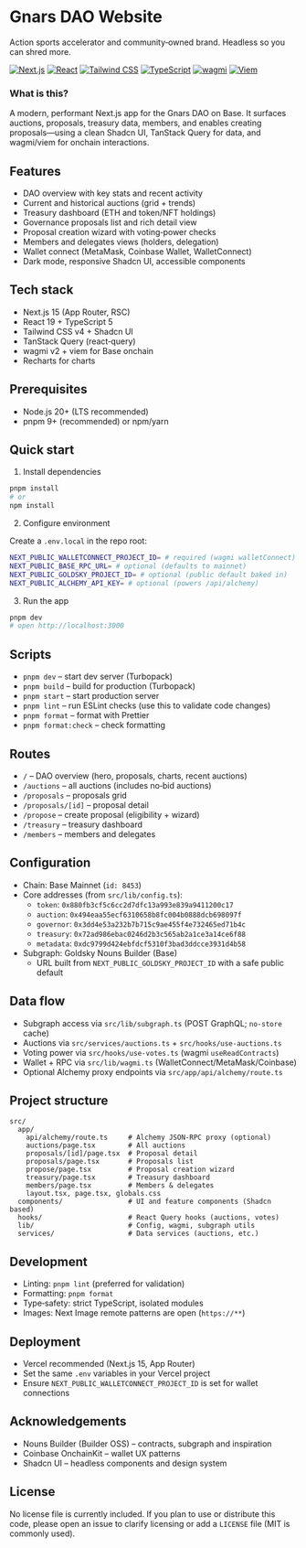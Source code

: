 # Gnars DAO Website

Action sports accelerator and community‑owned brand. Headless so you can shred more.

[![Next.js](https://img.shields.io/badge/Next.js-15.5-000?logo=next.js)](https://nextjs.org/) [![React](https://img.shields.io/badge/React-19-20232a?logo=react)](https://react.dev/) [![Tailwind CSS](https://img.shields.io/badge/Tailwind-4-38B2AC?logo=tailwindcss)](https://tailwindcss.com/) [![TypeScript](https://img.shields.io/badge/TypeScript-5-3178C6?logo=typescript)](https://www.typescriptlang.org/) [![wagmi](https://img.shields.io/badge/wagmi-2.16-000)](https://wagmi.sh/) [![Viem](https://img.shields.io/badge/viem-2.36-000)](https://viem.sh/)

### What is this?

A modern, performant Next.js app for the Gnars DAO on Base. It surfaces auctions, proposals, treasury data, members, and enables creating proposals—using a clean Shadcn UI, TanStack Query for data, and wagmi/viem for onchain interactions.

## Features

- DAO overview with key stats and recent activity
- Current and historical auctions (grid + trends)
- Treasury dashboard (ETH and token/NFT holdings)
- Governance proposals list and rich detail view
- Proposal creation wizard with voting‑power checks
- Members and delegates views (holders, delegation)
- Wallet connect (MetaMask, Coinbase Wallet, WalletConnect)
- Dark mode, responsive Shadcn UI, accessible components

## Tech stack

- Next.js 15 (App Router, RSC)
- React 19 + TypeScript 5
- Tailwind CSS v4 + Shadcn UI
- TanStack Query (react‑query)
- wagmi v2 + viem for Base onchain
- Recharts for charts

## Prerequisites

- Node.js 20+ (LTS recommended)
- pnpm 9+ (recommended) or npm/yarn

## Quick start

1) Install dependencies

```bash
pnpm install
# or
npm install
```

2) Configure environment

Create a `.env.local` in the repo root:

```bash
NEXT_PUBLIC_WALLETCONNECT_PROJECT_ID= # required (wagmi walletConnect)
NEXT_PUBLIC_BASE_RPC_URL= # optional (defaults to mainnet)
NEXT_PUBLIC_GOLDSKY_PROJECT_ID= # optional (public default baked in)
NEXT_PUBLIC_ALCHEMY_API_KEY= # optional (powers /api/alchemy)
```

3) Run the app

```bash
pnpm dev
# open http://localhost:3000
```

## Scripts

- `pnpm dev` – start dev server (Turbopack)
- `pnpm build` – build for production (Turbopack)
- `pnpm start` – start production server
- `pnpm lint` – run ESLint checks (use this to validate code changes)
- `pnpm format` – format with Prettier
- `pnpm format:check` – check formatting

## Routes

- `/` – DAO overview (hero, proposals, charts, recent auctions)
- `/auctions` – all auctions (includes no‑bid auctions)
- `/proposals` – proposals grid
- `/proposals/[id]` – proposal detail
- `/propose` – create proposal (eligibility + wizard)
- `/treasury` – treasury dashboard
- `/members` – members and delegates

## Configuration

- Chain: Base Mainnet (`id: 8453`)
- Core addresses (from `src/lib/config.ts`):
  - `token`: `0x880fb3cf5c6cc2d7dfc13a993e839a9411200c17`
  - `auction`: `0x494eaa55ecf6310658b8fc004b0888dcb698097f`
  - `governor`: `0x3dd4e53a232b7b715c9ae455f4e732465ed71b4c`
  - `treasury`: `0x72ad986ebac0246d2b3c565ab2a1ce3a14ce6f88`
  - `metadata`: `0xdc9799d424ebfdcf5310f3bad3ddcce3931d4b58`
- Subgraph: Goldsky Nouns Builder (Base)
  - URL built from `NEXT_PUBLIC_GOLDSKY_PROJECT_ID` with a safe public default

## Data flow

- Subgraph access via `src/lib/subgraph.ts` (POST GraphQL; `no-store` cache)
- Auctions via `src/services/auctions.ts` + `src/hooks/use-auctions.ts`
- Voting power via `src/hooks/use-votes.ts` (wagmi `useReadContracts`)
- Wallet + RPC via `src/lib/wagmi.ts` (WalletConnect/MetaMask/Coinbase)
- Optional Alchemy proxy endpoints via `src/app/api/alchemy/route.ts`

## Project structure

```text
src/
  app/
    api/alchemy/route.ts     # Alchemy JSON-RPC proxy (optional)
    auctions/page.tsx        # All auctions
    proposals/[id]/page.tsx  # Proposal detail
    proposals/page.tsx       # Proposals list
    propose/page.tsx         # Proposal creation wizard
    treasury/page.tsx        # Treasury dashboard
    members/page.tsx         # Members & delegates
    layout.tsx, page.tsx, globals.css
  components/                # UI and feature components (Shadcn based)
  hooks/                     # React Query hooks (auctions, votes)
  lib/                       # Config, wagmi, subgraph utils
  services/                  # Data services (auctions, etc.)
```

## Development

- Linting: `pnpm lint` (preferred for validation)
- Formatting: `pnpm format`
- Type‑safety: strict TypeScript, isolated modules
- Images: Next Image remote patterns are open (`https://**`)

## Deployment

- Vercel recommended (Next.js 15, App Router)
- Set the same `.env` variables in your Vercel project
- Ensure `NEXT_PUBLIC_WALLETCONNECT_PROJECT_ID` is set for wallet connections

## Acknowledgements

- Nouns Builder (Builder OSS) – contracts, subgraph and inspiration
- Coinbase OnchainKit – wallet UX patterns
- Shadcn UI – headless components and design system

## License

No license file is currently included. If you plan to use or distribute this code, please open an issue to clarify licensing or add a `LICENSE` file (MIT is commonly used).


